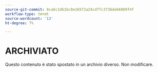 ```yaml
---
source-git-commit: 8ca6c1db1bc8e165f2a24cdffc3736de66089f4f
workflow-type: tm+mt
source-wordcount: '13'
ht-degree: 7%

---
```

# ARCHIVIATO

Questo contenuto è stato spostato in un archivio diverso. Non modificare.
